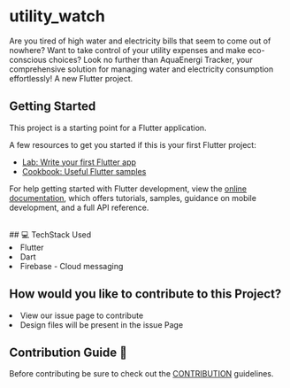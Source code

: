 # utility_watch
Are you tired of high water and electricity bills that seem to come out of nowhere? Want to take control of your utility expenses and make eco-conscious choices? Look no further than AquaEnergi Tracker, your comprehensive solution for managing water and electricity consumption effortlessly!
A new Flutter project.

## Getting Started

This project is a starting point for a Flutter application.

A few resources to get you started if this is your first Flutter project:

- [Lab: Write your first Flutter app](https://docs.flutter.dev/get-started/codelab)
- [Cookbook: Useful Flutter samples](https://docs.flutter.dev/cookbook)

For help getting started with Flutter development, view the
[online documentation](https://docs.flutter.dev/), which offers tutorials,
samples, guidance on mobile development, and a full API reference.

<br />
## 💻 TechStack Used

<li>Flutter</li>
<li>Dart</li>
<li>Firebase - Cloud messaging</li>

## How would you like to contribute to this Project?
<li>View our issue page to contribute</li>
<li>Design files will be present in the issue Page</li>

## Contribution Guide 🤠
Before contributing be sure to check out the [CONTRIBUTION](CONTRIBUTING.md) guidelines.

